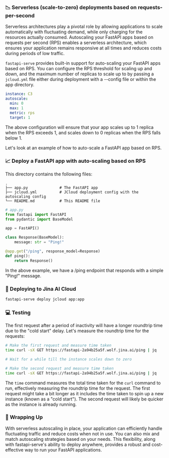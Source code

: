 ### 📉 Serverless (scale-to-zero) deployments based on requests-per-second

Serverless architectures play a pivotal role by allowing applications to scale automatically with fluctuating demand, while only charging for the resources actually consumed. Autoscaling your FastAPI apps based on requests per second (RPS) enables a serverless architecture, which ensures your application remains responsive at all times and reduces costs during periods of low traffic.

`fastapi-serve` provides built-in support for auto-scaling your FastAPI apps based on RPS. You can configure the RPS threshold for scaling up and down, and the maximum number of replicas to scale up to by passing a `jcloud.yml` file either during deployment with a --config file or within the app directory.

```yaml
instance: C3
autoscale:
  min: 0
  max: 1
  metric: rps
  target: 1
```

The above configuration will ensure that your app scales up to 1 replica when the RPS exceeds 1, and scales down to 0 replicas when the RPS falls below 1. 


Let's look at an example of how to auto-scale a FastAPI app based on RPS.


### 📈 Deploy a FastAPI app with auto-scaling based on RPS

This directory contains the following files:

```
.
├── app.py              # The FastAPI app
├── jcloud.yml          # JCloud deployment config with the autoscaling config
└── README.md           # This README file
```

```python
# app.py
from fastapi import FastAPI
from pydantic import BaseModel

app = FastAPI()

class Response(BaseModel):
    message: str = "Ping!"

@app.get("/ping", response_model=Response)
def ping():
    return Response()
```

In the above example, we have a /ping endpoint that responds with a simple "Ping!" message.

### 🚀 Deploying to Jina AI Cloud

```bash
fastapi-serve deploy jcloud app:app
```

### 💻 Testing


The first request after a period of inactivity will have a longer roundtrip time due to the "cold start" delay. Let's measure the roundtrip time for the requests:


```bash
# Make the first request and measure time taken
time curl -sX GET https://fastapi-2a94b25a5f.wolf.jina.ai/ping | jq

# Wait for a while till the instance scales down to zero

# Make the second request and measure time taken
time curl -sX GET https://fastapi-2a94b25a5f.wolf.jina.ai/ping | jq
```

The `time` command measures the total time taken for the `curl` command to run, effectively measuring the roundtrip time for the request. The first request might take a bit longer as it includes the time taken to spin up a new instance (known as a "cold start"). The second request will likely be quicker as the instance is already running.


### 🎯 Wrapping Up

With serverless autoscaling in place, your application can efficiently handle fluctuating traffic and reduce costs when not in use. You can also mix and match autoscaling strategies based on your needs. This flexibility, along with fastapi-serve's ability to deploy anywhere, provides a robust and cost-effective way to run your FastAPI applications.
